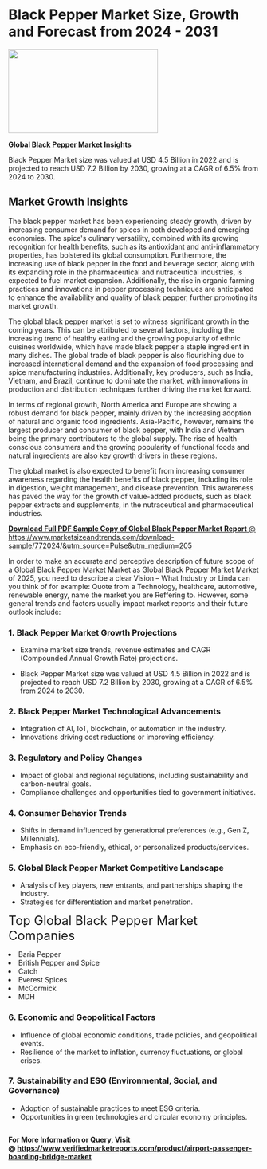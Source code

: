 <H1>Black Pepper Market Size, Growth and Forecast from 2024 - 2031</H1><img class="aligncenter size-medium wp-image-584254" src="https://thirdeyenews.in/wp-content/uploads/2024/09/Global-Market-Research-300x168.jpeg" alt="" width="300" height="168" /><p><strong>Global&nbsp;<a href="https://www.marketsizeandtrends.com/download-sample/772024/&amp;utm_source=Pulse&amp;utm_medium=205">Black Pepper Market</a> Insights</strong></p><p>Black Pepper Market size was valued at USD 4.5 Billion in 2022 and is projected to reach USD 7.2 Billion by 2030, growing at a CAGR of 6.5% from 2024 to 2030.</p><p><h2>Market Growth Insights</h2> <p>The black pepper market has been experiencing steady growth, driven by increasing consumer demand for spices in both developed and emerging economies. The spice's culinary versatility, combined with its growing recognition for health benefits, such as its antioxidant and anti-inflammatory properties, has bolstered its global consumption. Furthermore, the increasing use of black pepper in the food and beverage sector, along with its expanding role in the pharmaceutical and nutraceutical industries, is expected to fuel market expansion. Additionally, the rise in organic farming practices and innovations in pepper processing techniques are anticipated to enhance the availability and quality of black pepper, further promoting its market growth.</p> <p><a href="#"></a></p> <p>The global black pepper market is set to witness significant growth in the coming years. This can be attributed to several factors, including the increasing trend of healthy eating and the growing popularity of ethnic cuisines worldwide, which have made black pepper a staple ingredient in many dishes. The global trade of black pepper is also flourishing due to increased international demand and the expansion of food processing and spice manufacturing industries. Additionally, key producers, such as India, Vietnam, and Brazil, continue to dominate the market, with innovations in production and distribution techniques further driving the market forward.</p> <p>In terms of regional growth, North America and Europe are showing a robust demand for black pepper, mainly driven by the increasing adoption of natural and organic food ingredients. Asia-Pacific, however, remains the largest producer and consumer of black pepper, with India and Vietnam being the primary contributors to the global supply. The rise of health-conscious consumers and the growing popularity of functional foods and natural ingredients are also key growth drivers in these regions.</p> <p>The global market is also expected to benefit from increasing consumer awareness regarding the health benefits of black pepper, including its role in digestion, weight management, and disease prevention. This awareness has paved the way for the growth of value-added products, such as black pepper extracts and supplements, in the nutraceutical and pharmaceutical industries.</p> <p><a href="#"></p><p><span class=""><strong>Download Full PDF Sample Copy of Global Black Pepper Market Report</strong> @ <a href="https://www.marketsizeandtrends.com/download-sample/772024/&amp;utm_source=Pulse&amp;utm_medium=205" target="_blank">https://www.marketsizeandtrends.com/download-sample/772024/&amp;utm_source=Pulse&amp;utm_medium=205</a></span></p><p>In order to make an accurate and perceptive description of future scope of a Global&nbsp;Black Pepper Market Market as Global&nbsp;Black Pepper Market Market of 2025, you need to describe a clear Vision &ndash; What Industry or Linda can you think of for example: Quote from a Technology, healthcare, automotive, renewable energy, name the market you are Reffering to. However, some general trends and factors usually impact market reports and their future outlook include:</p><h3>1.&nbsp;<strong>Black Pepper Market Growth Projections</strong></h3><ul><li>Examine market size trends, revenue estimates and CAGR (Compounded Annual Growth Rate) projections.</li><li><p>Black Pepper Market size was valued at USD 4.5 Billion in 2022 and is projected to reach USD 7.2 Billion by 2030, growing at a CAGR of 6.5% from 2024 to 2030.</p></li></ul><h3>2.&nbsp;<strong>Black Pepper Market Technological Advancements</strong></h3><ul><li>Integration of AI, IoT, blockchain, or automation in the industry.</li><li>Innovations driving cost reductions or improving efficiency.</li></ul><h3>3.&nbsp;<strong>Regulatory and Policy Changes</strong></h3><ul><li>Impact of global and regional regulations, including sustainability and carbon-neutral goals.</li><li>Compliance challenges and opportunities tied to government initiatives.</li></ul><h3>4.&nbsp;<strong>Consumer Behavior Trends</strong></h3><ul><li>Shifts in demand influenced by generational preferences (e.g., Gen Z, Millennials).</li><li>Emphasis on eco-friendly, ethical, or personalized products/services.</li></ul><h3>5.&nbsp;<strong>Global Black Pepper Market Competitive Landscape</strong></h3><ul><li>Analysis of key players, new entrants, and partnerships shaping the industry.</li><li>Strategies for differentiation and market penetration.</li></ul><p data-pm-slice="1 1 []"><span style="color: inherit; font-family: inherit; font-size: 25px;">Top Global Black Pepper Market Companies</span></p><div class="" data-test-id=""><p><li>Baria Pepper</li><li> British Pepper and Spice</li><li> Catch</li><li> Everest Spices</li><li> McCormick</li><li> MDH</li></p></div><h3>6.&nbsp;<strong>Economic and Geopolitical Factors</strong></h3><ul><li>Influence of global economic conditions, trade policies, and geopolitical events.</li><li>Resilience of the market to inflation, currency fluctuations, or global crises.</li></ul><h3>7.&nbsp;<strong>Sustainability and ESG (Environmental, Social, and Governance)</strong></h3><ul><li>Adoption of sustainable practices to meet ESG criteria.</li><li>Opportunities in green technologies and circular economy principles.</li></ul><h2><strong style="font-size: 14px;">For More Information or Query, Visit @&nbsp;</strong><a style="background-color: #ffffff; font-size: 14px;" href="https://www.marketsizeandtrends.com/report/black-pepper-market/" target="_blank">https://www.verifiedmarketreports.com/product/airport-passenger-boarding-bridge-market</a></h2>
